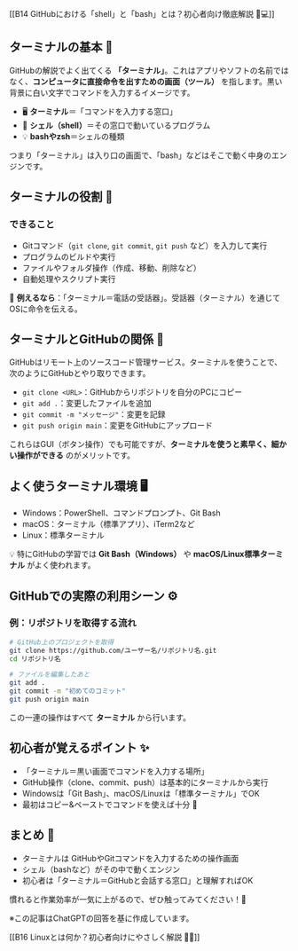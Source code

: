 [[B14 GitHubにおける「shell」と「bash」とは？初心者向け徹底解説 🐚💻]]


## ターミナルの基本 📝
GitHubの解説でよく出てくる **「ターミナル」**。これはアプリやソフトの名前ではなく、**コンピュータに直接命令を出すための画面（ツール）** を指します。黒い背景に白い文字でコマンドを入力するイメージです。

- 🖥️ **ターミナル**＝「コマンドを入力する窓口」  
- 🐚 **シェル（shell）**＝その窓口で動いているプログラム  
- 💡 **bashやzsh**＝シェルの種類  

つまり「ターミナル」は入り口の画面で、「bash」などはそこで動く中身のエンジンです。

## ターミナルの役割 🎯
### できること
- Gitコマンド（`git clone`, `git commit`, `git push` など）を入力して実行  
- プログラムのビルドや実行  
- ファイルやフォルダ操作（作成、移動、削除など）  
- 自動処理やスクリプト実行  

📌 **例えるなら**：「ターミナル＝電話の受話器」。受話器（ターミナル）を通じてOSに命令を伝える。

## ターミナルとGitHubの関係 🔗
GitHubはリモート上のソースコード管理サービス。ターミナルを使うことで、次のようにGitHubとやり取りできます。

- `git clone <URL>`：GitHubからリポジトリを自分のPCにコピー  
- `git add .`：変更したファイルを追加  
- `git commit -m "メッセージ"`：変更を記録  
- `git push origin main`：変更をGitHubにアップロード  

これらはGUI（ボタン操作）でも可能ですが、**ターミナルを使うと素早く、細かい操作ができる** のがメリットです。

## よく使うターミナル環境 🖥️
- Windows：PowerShell、コマンドプロンプト、Git Bash  
- macOS：ターミナル（標準アプリ）、iTerm2など  
- Linux：標準ターミナル  

💡 特にGitHubの学習では **Git Bash（Windows）** や **macOS/Linux標準ターミナル** がよく使われます。

## GitHubでの実際の利用シーン ⚙️
### 例：リポジトリを取得する流れ
```bash
# GitHub上のプロジェクトを取得
git clone https://github.com/ユーザー名/リポジトリ名.git
cd リポジトリ名

# ファイルを編集したあと
git add .
git commit -m "初めてのコミット"
git push origin main
```

この一連の操作はすべて **ターミナル** から行います。

## 初心者が覚えるポイント ✨
- 「ターミナル＝黒い画面でコマンドを入力する場所」  
- GitHub操作（clone、commit、push）は基本的にターミナルから実行  
- Windowsは「Git Bash」、macOS/Linuxは「標準ターミナル」でOK  
- 最初はコピー&ペーストでコマンドを使えば十分 🚀  

## まとめ 🎯
- ターミナルは GitHubやGitコマンドを入力するための操作画面  
- シェル（bashなど）がその中で動くエンジン  
- 初心者は「ターミナル＝GitHubと会話する窓口」と理解すればOK  

慣れると作業効率が一気に上がるので、ぜひ触ってみてください！🙌  

※この記事はChatGPTの回答を基に作成しています。

[[B16 Linuxとは何か？初心者向けにやさしく解説 🐧✨]]
